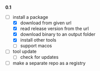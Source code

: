 **0.1**
- [ ] install a package
	- [x] download from given url
	- [x] read release version from the url
	- [x] download binary to an output folder
	- [x] install other tools
	- [ ] support macos
- [ ] tool update <bucket>
	- [ ] check for updates
- [ ] make a separate repo as a registry
